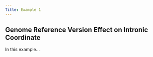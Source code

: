 ```yaml
---
Title: Example 1
---
```


Genome Reference Version Effect on Intronic Coordinate
---

In this example...
